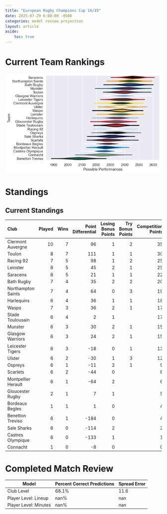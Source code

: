 ```yaml
---  
title: "European Rugby Champions Cup 14/15"  
date: 2025-07-29 6:00:00 -0500  
categories: model review projection  
layout: article  
aside:  
    toc: true  
---
```

# Current Team Rankings


![Club Rankings](plots/rankings_European_Rugby_Champions_Cup_1415.png)
# Standings

## Current Standings


| Club                |   Played |   Wins |   Point Differential |   Losing Bonus Points |   Try Bonus Points |   Competition Points |
|:--------------------|---------:|-------:|---------------------:|----------------------:|-------------------:|---------------------:|
| Clermont Auvergne   |       10 |      7 |                   96 |                     1 |                  2 |                   35 |
| Toulon              |        8 |      7 |                  111 |                     1 |                  1 |                   30 |
| Racing 92           |        7 |      5 |                   98 |                     1 |                  2 |                   25 |
| Leinster            |        8 |      5 |                   45 |                     2 |                  1 |                   25 |
| Saracens            |        8 |      5 |                   21 |                     1 |                  1 |                   22 |
| Bath Rugby          |        7 |      4 |                   35 |                     2 |                  2 |                   20 |
| Northampton Saints  |        7 |      4 |                   64 |                     0 |                  3 |                   19 |
| Harlequins          |        6 |      4 |                   36 |                     1 |                  1 |                   18 |
| Wasps               |        7 |      3 |                   36 |                     2 |                  1 |                   17 |
| Stade Toulousain    |        6 |      4 |                    2 |                     1 |                    |                   17 |
| Munster             |        6 |      3 |                   30 |                     2 |                  1 |                   15 |
| Glasgow Warriors    |        6 |      3 |                   24 |                     2 |                  1 |                   15 |
| Leicester Tigers    |        6 |      3 |                  -18 |                     0 |                  1 |                   13 |
| Ulster              |        6 |      2 |                  -30 |                     1 |                  3 |                   12 |
| Ospreys             |        6 |      1 |                  -11 |                     2 |                  1 |                    9 |
| Scarlets            |        6 |      2 |                  -44 |                     0 |                    |                    8 |
| Montpellier Herault |        6 |      1 |                  -64 |                     2 |                    |                    6 |
| Gloucester Rugby    |        2 |      1 |                    7 |                     1 |                    |                    5 |
| Bordeaux Begles     |        1 |      1 |                    1 |                     0 |                    |                    4 |
| Benetton Treviso    |        6 |      1 |                 -184 |                     0 |                    |                    4 |
| Sale Sharks         |        6 |      0 |                 -114 |                     2 |                    |                    2 |
| Castres Olympique   |        6 |      0 |                 -133 |                     1 |                    |                    1 |
| Connacht            |        1 |      0 |                   -8 |                     0 |                    |                    0 |



# Completed Match Review


| Model | Percent Correct Predictions | Spread Error |
| ------ | ------ | ------ |
| Club Level | 68.1% | 11.6 |
| Player Level: Lineup | nan% | nan |
| Player Level: Minutes | nan% | nan |

